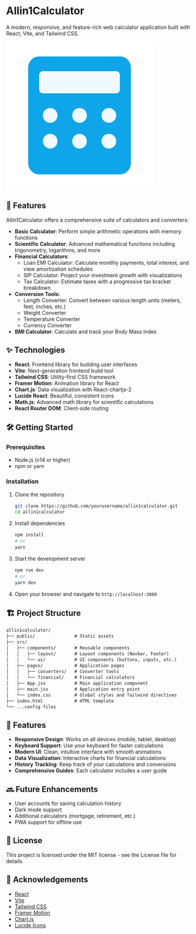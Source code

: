 # Allin1Calculator

A modern, responsive, and feature-rich web calculator application built with React, Vite, and Tailwind CSS.

![Allin1Calculator](public/calculator-icon.svg)

## 🚀 Features

Allin1Calculator offers a comprehensive suite of calculators and converters:

- **Basic Calculator**: Perform simple arithmetic operations with memory functions
- **Scientific Calculator**: Advanced mathematical functions including trigonometry, logarithms, and more
- **Financial Calculators**:
  - Loan EMI Calculator: Calculate monthly payments, total interest, and view amortization schedules
  - SIP Calculator: Project your investment growth with visualizations
  - Tax Calculator: Estimate taxes with a progressive tax bracket breakdown
- **Conversion Tools**:
  - Length Converter: Convert between various length units (meters, feet, inches, etc.)
  - Weight Converter
  - Temperature Converter
  - Currency Converter
- **BMI Calculator**: Calculate and track your Body Mass Index

## ✨ Technologies

- **React**: Frontend library for building user interfaces
- **Vite**: Next-generation frontend build tool
- **Tailwind CSS**: Utility-first CSS framework
- **Framer Motion**: Animation library for React
- **Chart.js**: Data visualization with React-chartjs-2
- **Lucide React**: Beautiful, consistent icons
- **Math.js**: Advanced math library for scientific calculations
- **React Router DOM**: Client-side routing

## 🛠️ Getting Started

### Prerequisites

- Node.js (v14 or higher)
- npm or yarn

### Installation

1. Clone the repository
   ```bash
   git clone https://github.com/yourusername/allin1calculator.git
   cd allin1calculator
   ```

2. Install dependencies
   ```bash
   npm install
   # or
   yarn
   ```

3. Start the development server
   ```bash
   npm run dev
   # or
   yarn dev
   ```

4. Open your browser and navigate to `http://localhost:3000`

## 🏗️ Project Structure

```
allin1calculator/
├── public/               # Static assets
├── src/
│   ├── components/       # Reusable components
│   │   ├── layout/       # Layout components (Navbar, Footer)
│   │   └── ui/           # UI components (buttons, inputs, etc.)
│   ├── pages/            # Application pages
│   │   ├── converters/   # Converter tools
│   │   └── financial/    # Financial calculators
│   ├── App.jsx           # Main application component
│   ├── main.jsx          # Application entry point
│   └── index.css         # Global styles and Tailwind directives
├── index.html            # HTML template
└── ...config files
```

## 📱 Features

- **Responsive Design**: Works on all devices (mobile, tablet, desktop)
- **Keyboard Support**: Use your keyboard for faster calculations
- **Modern UI**: Clean, intuitive interface with smooth animations
- **Data Visualization**: Interactive charts for financial calculations
- **History Tracking**: Keep track of your calculations and conversions
- **Comprehensive Guides**: Each calculator includes a user guide

## 🔜 Future Enhancements

- User accounts for saving calculation history
- Dark mode support
- Additional calculators (mortgage, retirement, etc.)
- PWA support for offline use

## 📄 License

This project is licensed under the MIT license - see the License file for details.

## 🙏 Acknowledgements

- [React](https://reactjs.org/)
- [Vite](https://vitejs.dev/)
- [Tailwind CSS](https://tailwindcss.com/)
- [Framer Motion](https://www.framer.com/motion/)
- [Chart.js](https://www.chartjs.org/)
- [Lucide Icons](https://lucide.dev/)
